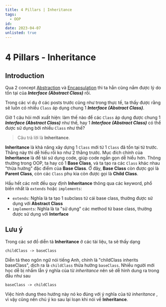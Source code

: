 ```yaml
---
title: 4 Pillars | Inheritance
tags:
  - OOP
id:
date: 2023-04-07
unlisted: true
---
```


# 4 Pillars - Inheritance

## Introduction

Qua 2 concept [Abstraction](/oop/4-pillars/abstraction) và [Encapsulation](/oop/4-pillars/encapsulation)
thì ta hẳn cũng nắm được lý do tồn tại của
_**Interface (Abstract Class)**_ rồi.

Trong các ví dụ ở các posts trước cũng như trong thực tế, ta
thấy được rằng sẽ luôn có nhiều `Class` áp dụng chung 1 _**Interface (Abstract Class)**_.

Giờ 1 câu
hỏi mới xuất hiện: làm thế nào để các `Class` áp dụng được chung 1 _**Interface (Abstract Class)**_
như thế, hay 1 _**Interface (Abstract Class)**_ có thể được sử dụng bởi nhiều `Class` như thế?

> Câu trả lời là **Inheritance**.

**Inheritance** là khả năng xây dựng 1 `Class` mới từ 1 `Class` đã tồn tại từ trước. Thằng này thì dễ
hiểu rồi ko như 2 thằng trước. Mục đích chính của **Inheritance** là để tái sử dụng code, giúp code
ngắn gọn dễ hiểu hơn. Thông thường trong OOP, ta hay có 1 **Base Class**, và ta tạo ra các `Class`
khác nhau "thừa hưởng" đặc điểm của **Base Class**. Ở đây, **Base Class** còn được gọi là **Parent Class**,
còn các `Class` phụ kia còn được gọi là **Child Class**.

Hầu hết các nnlt đều quy định **Inheritance** thông qua các keyword, phổ biến nhất là `extends` hoặc
`implements`:

- `extends`: Nghĩa là ta tạo 1 subclass từ cái base class, thường được sử dụng với **Abstract Class**
- `implements`: Nghĩa là ta "sử dụng" các method từ base class, thường được sử dụng với **Interface**

## Lưu ý

Trong các sơ đồ diễn tả **Inheritance** ở các tài liệu, ta sẽ thấy dạng

```
childClass -> baseClass
```

Diễn tả theo ngôn ngữ nói tiếng Anh, chính là "childClass inherits baseClass", dịch ra là
`childClass` thừa hưởng `baseClass`. Nhiều người mới học dễ bị nhầm lẫn ý nghĩa của từ _inheritance_
nên sẽ dễ hình dung ra trong đầu như sau

```
baseClass -> childClass
```

Việc hình dung theo hướng này nó ko đúng với ý nghĩa của từ _inheritance_ , vì vậy cũng nên chú ý ko
sau lại loạn khi nói về **Inheritance**.
